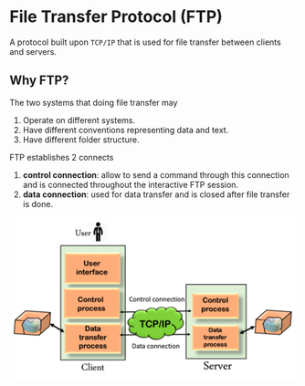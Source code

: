 # File Transfer Protocol (FTP)

A protocol built upon `TCP/IP` that is used for file transfer between clients and servers.

## Why FTP?

The two systems that doing file transfer may
1. Operate on different systems.
2. Have different conventions representing data and text.
3. Have different folder structure.

FTP establishes 2 connects

1. **control connection**: allow to send a command through this connection and is connected throughout the 
interactive FTP session.
2. **data connection**: used for data transfer and is closed after file transfer is done.

![img.png](ftp.png)